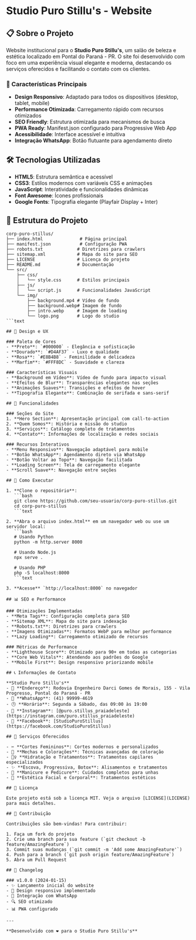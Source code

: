 # Studio Puro Stillu's - Website

## 📋 Sobre o Projeto

Website institucional para o **Studio Puro Stillu's**, um salão de beleza e estética localizado em Pontal do Paraná - PR. O site foi desenvolvido com foco em uma experiência visual elegante e moderna, destacando os serviços oferecidos e facilitando o contato com os clientes.

### 🎯 Características Principais

- **Design Responsivo**: Adaptado para todos os dispositivos (desktop, tablet, mobile)
- **Performance Otimizada**: Carregamento rápido com recursos otimizados
- **SEO Friendly**: Estrutura otimizada para mecanismos de busca
- **PWA Ready**: Manifest.json configurado para Progressive Web App
- **Acessibilidade**: Interface acessível e intuitiva
- **Integração WhatsApp**: Botão flutuante para agendamento direto

## 🛠️ Tecnologias Utilizadas

- **HTML5**: Estrutura semântica e acessível
- **CSS3**: Estilos modernos com variáveis CSS e animações
- **JavaScript**: Interatividade e funcionalidades dinâmicas
- **Font Awesome**: Ícones profissionais
- **Google Fonts**: Tipografia elegante (Playfair Display + Inter)

## 📁 Estrutura do Projeto

```text
corp-puro-stillus/
├── index.html              # Página principal
├── manifest.json           # Configuração PWA
├── robots.txt             # Diretrizes para crawlers
├── sitemap.xml            # Mapa do site para SEO
├── LICENSE                # Licença do projeto
├── README.md              # Documentação
└── src/
    ├── css/
    │   └── style.css      # Estilos principais
    ├── js/
    │   └── script.js      # Funcionalidades JavaScript
    └── img/
        ├── background.mp4 # Vídeo de fundo
        ├── background.webp# Imagem de fundo
        ├── intro.webp     # Imagem de loading
        └── logo.png       # Logo do studio
```text

## 🎨 Design e UX

### Paleta de Cores
- **Preto**: `#000000` - Elegância e sofisticação
- **Dourado**: `#D4AF37` - Luxo e qualidade
- **Rosa**: `#E8B4B8` - Feminilidade e delicadeza
- **Marfim**: `#FFF8DC` - Suavidade e clareza

### Características Visuais
- **Background em Vídeo**: Vídeo de fundo para impacto visual
- **Efeitos de Blur**: Transparências elegantes nas seções
- **Animações Suaves**: Transições e efeitos de hover
- **Tipografia Elegante**: Combinação de serifada e sans-serif

## 📱 Funcionalidades

### Seções do Site
1. **Hero Section**: Apresentação principal com call-to-action
2. **Quem Somos**: História e missão do studio
3. **Serviços**: Catálogo completo de tratamentos
4. **Contato**: Informações de localização e redes sociais

### Recursos Interativos
- **Menu Responsivo**: Navegação adaptável para mobile
- **Botão WhatsApp**: Agendamento direto via WhatsApp
- **Botão Voltar ao Topo**: Navegação facilitada
- **Loading Screen**: Tela de carregamento elegante
- **Scroll Suave**: Navegação entre seções

## 🚀 Como Executar

1. **Clone o repositório**:
   ```bash
   git clone https://github.com/seu-usuario/corp-puro-stillus.git
   cd corp-puro-stillus
   ```text

2. **Abra o arquivo index.html** em um navegador web ou use um servidor local:
   ```bash
   # Usando Python
   python -m http.server 8000
   
   # Usando Node.js
   npx serve .
   
   # Usando PHP
   php -S localhost:8000
   ```text

3. **Acesse** `http://localhost:8000` no navegador

## 📊 SEO e Performance

### Otimizações Implementadas
- **Meta Tags**: Configuração completa para SEO
- **Sitemap XML**: Mapa do site para indexação
- **Robots.txt**: Diretrizes para crawlers
- **Imagens Otimizadas**: Formatos WebP para melhor performance
- **Lazy Loading**: Carregamento otimizado de recursos

### Métricas de Performance
- **Lighthouse Score**: Otimizado para 90+ em todas as categorias
- **Core Web Vitals**: Atendendo aos padrões do Google
- **Mobile First**: Design responsivo priorizando mobile

## 📞 Informações de Contato

**Studio Puro Stillu's**
- 📍 **Endereço**: Rodovia Engenheiro Darci Gomes de Morais, 155 - Vila Progresso, Pontal do Paraná - PR
- 📱 **WhatsApp**: (41) 99999-4619
- 🕒 **Horário**: Segunda a Sábado, das 09:00 às 19:00
- 📧 **Instagram**: [@puro.stillus_praiadeleste](https://instagram.com/puro.stillus_praiadeleste)
- 📘 **Facebook**: [StudioPuroStillus](https://facebook.com/StudioPuroStillus)

## 🎯 Serviços Oferecidos

- ✂️ **Cortes Femininos**: Cortes modernos e personalizados
- 🎨 **Mechas e Colorações**: Técnicas avançadas de coloração
- 💆‍♀️ **Hidratação e Tratamentos**: Tratamentos capilares especializados
- ✨ **Escova, Progressiva, Botox**: Alisamentos e tratamentos
- 💅 **Manicure e Pedicure**: Cuidados completos para unhas
- 🌿 **Estética Facial e Corporal**: Tratamentos estéticos

## 📄 Licença

Este projeto está sob a licença MIT. Veja o arquivo [LICENSE](LICENSE) para mais detalhes.

## 🤝 Contribuição

Contribuições são bem-vindas! Para contribuir:

1. Faça um fork do projeto
2. Crie uma branch para sua feature (`git checkout -b feature/AmazingFeature`)
3. Commit suas mudanças (`git commit -m 'Add some AmazingFeature'`)
4. Push para a branch (`git push origin feature/AmazingFeature`)
5. Abra um Pull Request

## 📝 Changelog

### v1.0.0 (2024-01-15)
- ✨ Lançamento inicial do website
- 🎨 Design responsivo implementado
- 📱 Integração com WhatsApp
- 🔍 SEO otimizado
- 📊 PWA configurado

---

**Desenvolvido com ❤️ para o Studio Puro Stillu's**
